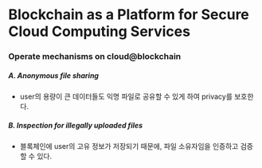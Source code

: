 # Blockchain as a Platform for Secure Cloud Computing Services

### Operate mechanisms on cloud@blockchain
##### A. Anonymous file sharing
- user의 용량이 큰 데이터들도 익명 파일로 공유할 수 있게 하여 privacy를 보호한다.
##### B. Inspection for illegally uploaded files
- 블록체인에 user의 고유 정보가 저장되기 때문에, 파일 소유자임을 인증하고 검증할 수 있다.